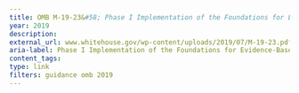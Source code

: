 ```yaml
---
title: OMB M-19-23&#58; Phase I Implementation of the Foundations for Evidence-Based Policymaking Act of 2018&#58; Learning Agendas, Personnel, and Planning Guidance, 2019
year: 2019
description: 
external_url: www.whitehouse.gov/wp-content/uploads/2019/07/M-19-23.pdf
aria-label: Phase I Implementation of the Foundations for Evidence-Based Policymaking Act
content_tags: 
type: link
filters: guidance omb 2019
---
```

